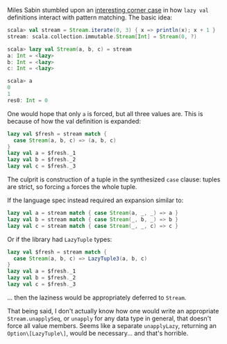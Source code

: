 Miles Sabin stumbled upon an [interesting corner case](https://gist.github.com/milessabin/4973733) in how `lazy val` definitions interact with pattern matching.  The basic idea:

```scala
scala> val stream = Stream.iterate(0, 3) { x => println(x); x + 1 }
stream: scala.collection.immutable.Stream[Int] = Stream(0, ?)

scala> lazy val Stream(a, b, c) = stream
a: Int = <lazy>
b: Int = <lazy>
c: Int = <lazy>

scala> a
0
1
res0: Int = 0
```

One would hope that only `a` is forced, but all three values are. This is because of how the val definition is expanded:

```scala
lazy val $fresh = stream match {
  case Stream(a, b, c) => (a, b, c)
}
lazy val a = $fresh._1
lazy val b = $fresh._2
lazy val c = $fresh._3
```

The culprit is construction of a tuple in the synthesized `case` clause: tuples are strict, so forcing `a` forces the whole tuple.

If the language spec instead required an expansion similar to:

```scala
lazy val a = stream match { case Stream(a, _, _) => a }
lazy val b = stream match { case Stream(_, b, _) => b }
lazy val c = stream match { case Stream(_, _, c) => c }
```

Or if the library had `LazyTuple` types:

```scala
lazy val $fresh = stream match {
  case Stream(a, b, c) => LazyTuple3(a, b, c)
}
lazy val a = $fresh._1
lazy val b = $fresh._2
lazy val c = $fresh._3
```

... then the laziness would be appropriately deferred to `Stream`.

That being said, I don't actually know how one would write an appropriate `Stream.unapplySeq`, or `unapply` for any data type in general, that doesn't force all value members. Seems like a separate `unapplyLazy`, returning an `Option\[LazyTuple\]`, would be necessary... and that's horrible.
